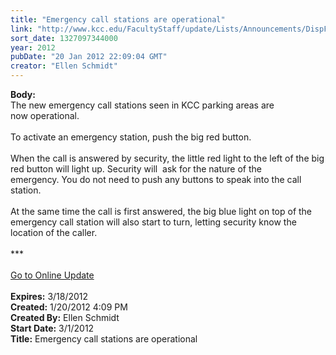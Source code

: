 ```yaml
---
title: "Emergency call stations are operational"
link: "http://www.kcc.edu/FacultyStaff/update/Lists/Announcements/DispForm.aspx?ID=587"
sort_date: 1327097344000
year: 2012
pubDate: "20 Jan 2012 22:09:04 GMT"
creator: "Ellen Schmidt"
---
```


<div><b>Body:</b> <div class="ExternalClassDEBCFCA7B9474DE686E986BE64EB8066">
<div>The new emergency call stations seen in KCC parking areas are now operational. </div>
<div> </div>
<div>To activate an emergency station, push the big red button. </div>
<div> </div>
<div>When the call is answered by security, the little red light to the left of the big red button will light up. Security will  ask for the nature of the emergency. You do not need to push any buttons to speak into the call station.</div>
<div> </div>
<div>At the same time the call is first answered, the big blue light on top of the emergency call station will also start to turn, letting security know the location of the caller.</div>
<div> </div>
<div>***</div>
<div> </div>
<div><a href="/FacultyStaff/update/Pages/dailyupdate.aspx">Go to Online Update</a></div>
<div> </div></div></div>
<div><b>Expires:</b> 3/18/2012</div>
<div><b>Created:</b> 1/20/2012 4:09 PM</div>
<div><b>Created By:</b> Ellen Schmidt</div>
<div><b>Start Date:</b> 3/1/2012</div>
<div><b>Title:</b> Emergency call stations are operational</div>
